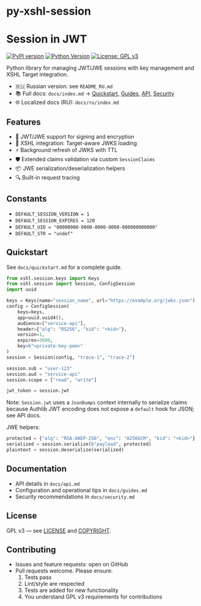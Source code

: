 # py-xshl-session
Session in JWT 
=======================

[![PyPI version](https://img.shields.io/pypi/v/xshl-session.svg)](https://pypi.org/project/xshl-session/)
[![Python Version](https://img.shields.io/pypi/pyversions/xshl-session.svg)](https://pypi.org/project/xshl-session/)
[![License: GPL v3](https://img.shields.io/badge/License-GPLv3-blue.svg)](https://www.gnu.org/licenses/gpl-3.0)

Python library for managing JWT/JWE sessions with key management and XSHL Target integration.

- 🇷🇺 Russian version: see `README_RU.md`
- 📚 Full docs: `docs/index.md` → [Quickstart](docs/quickstart.md), [Guides](docs/guides.md), [API](docs/api.md), [Security](docs/security.md)
- 🌐 Localized docs (RU): `docs/ru/index.md`

## Features

- 🔐 JWT/JWE support for signing and encryption
- 🎯 XSHL integration: Target-aware JWKS loading
- ⚡ Background refresh of JWKS with TTL
- 🛡️ Extended claims validation via custom `SessionClaims`
- 📦 JWE serialization/deserialization helpers
- 🔍 Built-in request tracing

## Constants
- `DEFAULT_SESSION_VERSION = 1`
- `DEFAULT_SESSION_EXPIRES = 120`
- `DEFAULT_UID = "00000000-0000-0000-0000-000000000000"`
- `DEFAULT_STR = "undef"`

## Quickstart

See `docs/quickstart.md` for a complete guide.

```python
from xshl.session.keys import Keys
from xshl.session import Session, ConfigSession
import uuid

keys = Keys(name="session_name", url="https://example.org/jwks.json")
config = ConfigSession(
    keys=keys,
    app=uuid.uuid4(),
    audience=["service-api"],
    header={"alg": "RS256", "kid": "<kid>"},
    version=1,
    expires=3600,
    key=b"<private-key-pem>"
)
session = Session(config, "trace-1", "trace-2")

session.sub = "user-123"
session.aud = "service-api"
session.scope = ["read", "write"]

jwt_token = session.jwt
```

Note: `Session.jwt` uses a `JsonDumps` context internally to serialize claims because Authlib JWT encoding does not expose a `default` hook for JSON; see API docs.

JWE helpers:

```python
protected = {"alg": "RSA-OAEP-256", "enc": "A256GCM", "kid": "<kid>"}
serialized = session.serialize(b"payload", protected)
plaintext = session.deserialize(serialized)
```

## Documentation

- API details in `docs/api.md`
- Configuration and operational tips in `docs/guides.md`
- Security recommendations in `docs/security.md`

## License

GPL v3 — see [LICENSE](LICENSE) and [COPYRIGHT](COPYRIGHT).

## Contributing

- Issues and feature requests: open on GitHub
- Pull requests welcome. Please ensure:
  1. Tests pass
  2. Lint/style are respected
  3. Tests are added for new functionality
  4. You understand GPL v3 requirements for contributions 
